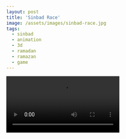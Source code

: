 ```yaml
---
layout: post
title: 'Sinbad Race'
image: /assets/images/sinbad-race.jpg
tags:
  - sinbad
  - animation
  - 3d
  - ramadan
  - ramazan
  - game
---
```


<video src="/assets/videos/sinbad_race.mp4" controls></video>
